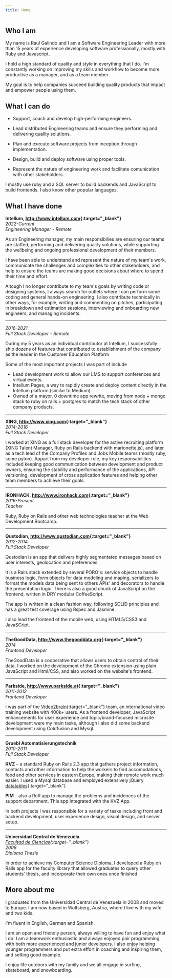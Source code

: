 ```yaml
---
title: Home
---
```


Who I am
--------

My name is Raul Galindo and I am a Software Engineering Leader with more than 15 years of experience developing software professionally, mostly with Ruby and Javascript.

I hold a high standard of quality and style in everything that I do. I'm constantly working on improving my skills and workflow to become more productive as a manager, and as a team member.

My goal is to help companies succeed building quality products that impact and empower people using them.

What I can do
-------------

* Support, coach and develop high-performing engineers.

* Lead distributed Engineering teams and ensure they performing and delivering quality solutions.

* Plan and execute software projects from inception through implementation.

* Design, build and deploy software using proper tools.

* Represent the nature of engineering work and facilitate comunication with other stakeholders.


I mostly use ruby and a SQL server to build backends and JavaScript to build frontends. I also know other popular languages.

What I have done
----------------

**Intellum, <http://www.intellum.com>{:target="_blank"}**<br>
*2022-Current*<br>
*Engineering Manager - Remote*

As an Engineering manager, my main responsibilies are ensuring our teams are staffed, performing and delivering quality solutions, while supporting the wellbeing and ongoing professional development of their members.

I have been able to understand and represent the nature of my team's work, communicate the challenges and complexities to other stakeholders, and help to ensure the teams are making good decisions about where to spend their time and effort.

Altough I no longer contribute to my team's goals by writing code or designing systems, I always search for outlets where I can perform some coding and general hands-on engineering. I also contribute technically in other ways, for example, writing and commenting on pitches, participating in breakdown and estimation sessions, interviewing and onboarding new engineers, and managing incidents.


* * *
*2016-2021*<br>
*Full Stack Developer - Remote*

During my 5 years as an individual contributor at Intellum, I successfully ship dozens of features that contributed to establishment of the company as the leader in the Customer Education Platform

  Some of the most important projects I was part of include

  - Lead development work to allow our LMS to support conferences and virtual events.
  - Intellum Pages, a way to rapidly create and deploy content directly in the Intellum platform (similar to Medium).
  - Owned of a mayor, 0 downtime app rewrite, moving from node + mongo stack to ruby on rails + postgres to match the tech stack of other company products.

* * *

**XING, <http://www.xing.com>{:target="_blank"}**<br>
*2014-2016*<br>
*Full Stack Developer*

I worked at XING as a full stack developer for the active recruiting platform (XING Talent Manager, Ruby on Rails backend with marionette.js), and later as a tech lead of the Company Profiles and Jobs Mobile teams (mostly ruby, some pyton). Appart from my developer role, my key responsabilities included keeping good communication between development and product owners, ensuring the stability and performance of the applications, API versioning, development of cross application features and helping other team members to achieve their goals.

* * *

**IRONHACK, <http://www.ironhack.com>{:target="_blank"}**<br>
*2016-Present*<br>
*Teacher*

Ruby, Ruby on Rails and other web technologies teacher at the Web Development Bootcamp.

* * *

**Qustodian, <http://www.qustodian.com>{:target="_blank"}**<br>
*2012-2014*<br>
*Full Stack Developer*

Qustodian is an app that delivers highly segmentated messages based on user interests, geolocation and preferences.

It is a Rails stack extended by several PORO's: service objects to handle business logic, form objects for data modeling and maping, serializers to format the models data being sent to others APIs' and decorators to handle the presentation logic. There is also a good chunk of JavaScript on the frontend, written in DRY modular CoffeeScript.

The app is written in a clean fashion way, following SOLID principles and has a great test coverage using Rspec and Jasmine.

I also lead the frontend of the mobile web, using HTML5/CSS3 and JavaSCript.

* * *

**TheGoodData, <http://www.thegooddata.org>{:target="_blank"}**<br>
*2014*<br>
*Frontend Developer*

TheGoodData is a cooperative that allows users to obtain control of their data. I worked on the development of the Chrome extension using plain JavaScript and Html/CSS, and also worked on the website's frontend.

* * *

**Parkside, <http://www.parkside.at>{:target="_blank"}**<br>
*2011-2012*<br>
*Frontend Developer*

I was part of the [Video2brain](http://www.video2brain.com){:target="_blank"} team, an international video training website with 400k+ users. As a frontend developer, JavaScript enhancements for user experience and topic/brand-focused microsite development were my main tasks, although i also did some backend development using Coldfusion and Mysql.

* * *

**Gruebl Automatisierungstechnik**<br>
*2010-2011*<br>
*Full Stack Developer*

**KVZ** – a standard Ruby on Rails 2.3 app that gathers project information, contacts and other information to help the workers to find accomodations, food and other services in eastern Europe, making their remote work much easier. I used a Mysql database and employed extensively jQuery [datatables](http://datatables.net){:target="_blank"}

**PIM** – also a RoR app to manage the problems and incidences of the support department. This app integrated with the KVZ App.

In both projects I was responsible for a variety of tasks including front and backend development, user experience design, visual design, and server setup.

* * *

**Universidad Central de Venezuela**<br>
*[Facultad de Ciencias](http://www.ciens.ucv.ve/ciens/){:target="_blank"}*<br>
*2008*<br>
*Diploma Thesis*

In order to achieve my Computer Science Diploma, I developed a Ruby on Rails app for the faculty library that allowed graduates to query other students' thesis, and incorporate their own ones once finished.

More about me
-------------

I graduated from the Universidad Central de Venezuela in 2008 and moved to Europe. I am now based in Wolfsberg, Austria, where I live with my wife and two kids.

I'm fluent in English, German and Spanish.

I am an open and friendly person, always willing to have fun and enjoy what I do. I am a teamwork enthusiastic and always enjoyed pair programming with both more experienced and junior developers. I also enjoy helping younger programmers and put extra effort in coaching and inspiring them, and setting good example.

I enjoy life outdoors with my family and we all engage in surfing, skateboard, and snowboarding.
